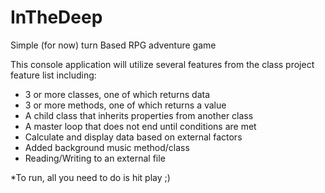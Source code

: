 # InTheDeep
Simple (for now) turn Based RPG adventure game

This console application will utilize several features from the class project feature list including:
* 3 or more classes, one of which returns data
* 3 or more methods, one of which returns a value
* A child class that inherits properties from another class
* A master loop that does not end until conditions are met
* Calculate and display data based on external factors
* Added background music method/class
* Reading/Writing to an external file

*To run, all you need to do is hit play ;)
